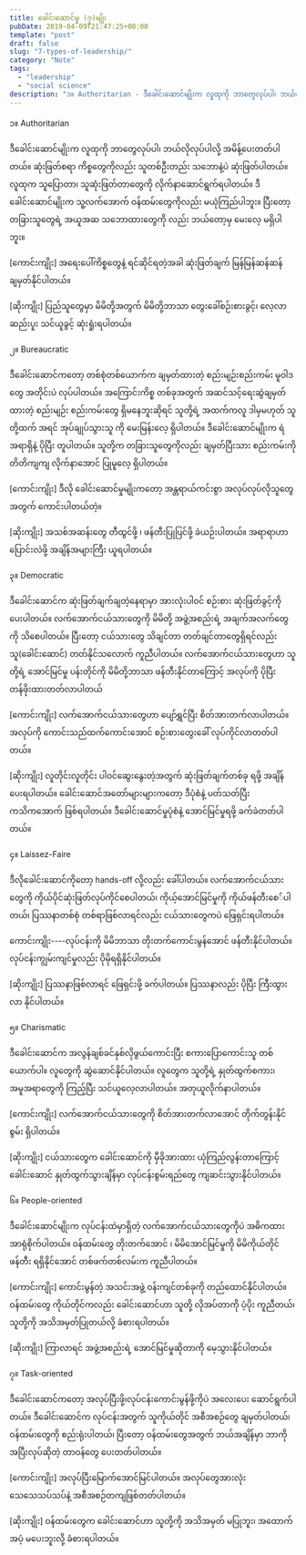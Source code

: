 ```yaml
---
title: ခေါင်းဆောင်မှု (၇)မျိုး
pubDate: 2019-04-09T21:47:25+08:00
template: "post"
draft: false
slug: "7-types-of-leadership/"
category: "Note"
tags:
  - "leadership"
  - "social science"
description: "၁။ Authoritarian - ဒီခေါင်းဆောင်မျိုးက လူထုကို ဘာတွေလုပ်ပါ၊ ဘယ်လိုလုပ်ပါလို့ အမိန့်ပေးတတ်ပါတယ်။ ဆုံးဖြတ်စရာ ကိစ္စတွေကိုလည်း သူတစ်ဦးတည်း သဘောနဲ့ပဲ ဆုံးဖြတ်ပါတယ်။ လူထုက သူပြောတာ၊ သူဆုံးဖြတ်တာတွေကို လိုက်နာဆောင်ရွက်ရပါတယ်။ ဒီခေါင်းဆောင်မျိုးက သူ့လက်အောက် ဝန်ထမ်းတွေကိုလည်း မယုံကြည်ပါဘူး။"
---
```


၁။ Authoritarian

ဒီခေါင်းဆောင်မျိုးက လူထုကို ဘာတွေလုပ်ပါ၊ ဘယ်လိုလုပ်ပါလို့ အမိန့်ပေးတတ်ပါတယ်။ ဆုံးဖြတ်စရာ ကိစ္စတွေကိုလည်း သူတစ်ဦးတည်း သဘောနဲ့ပဲ ဆုံးဖြတ်ပါတယ်။ လူထုက သူပြောတာ၊ သူဆုံးဖြတ်တာတွေကို လိုက်နာဆောင်ရွက်ရပါတယ်။ ဒီခေါင်းဆောင်မျိုးက သူ့လက်အောက် ဝန်ထမ်းတွေကိုလည်း မယုံကြည်ပါဘူး။ ပြီးတော့ တခြားသူတွေရဲ့ အယူအဆ သဘောထားတွေကို လည်း ဘယ်တော့မှ မေးလေ့ မရှိပါဘူး။

\[ကောင်းကျိုး] အရေးပေါ်ကိစ္စတွေနဲ့ ရင်ဆိုင်ရတဲ့အခါ ဆုံးဖြတ်ချက် မြန်မြန်ဆန်ဆန် ချမှတ်နိုင်ပါတယ်။

\[ဆိုးကျိုး] ပြည်သူတွေမှာ မိမိတို့အတွက် မိမိတို့ဘာသာ တွေးခေါ်စဉ်းစားခွင့်၊ လေ့လာ ဆည်းပူး သင်ယူခွင့် ဆုံးရှုံးရပါတယ်။

၂။ Bureaucratic

ဒီခေါင်းဆောင်ကတော့ တစ်စုံတစ်ယောက်က ချမှတ်ထားတဲ့ စည်းမျဉ်းစည်းကမ်း မူဝါဒတွေ အတိုင်းပဲ လုပ်ပါတယ်။ အကြောင်းကိစ္စ တစ်ခုအတွက် အဆင်သင့်ရေးဆွဲချမှတ်ထားတဲ့ စည်းမျဉ်း စည်းကမ်းတွေ ရှိမနေဘူးဆိုရင် သူတို့ရဲ့ အထက်ကလူ ဒါမှမဟုတ် သူတို့ထက် အရင် အုပ်ချုပ်သွားသူ ကို မေးမြန်းလေ့ ရှိပါတယ်။ ဒီခေါင်းဆောင်မျိုးက ရဲအရာရှိနဲ့ ပိုပြီး တူပါတယ်။ သူတို့က တခြားသူတွေကိုလည်း ချမှတ်ပြီးသား စည်းကမ်းကို တိတိကျကျ လိုက်နာအောင် ပြုမူလေ့ ရှိပါတယ်။

\[ကောင်းကျိုး] ဒီလို ခေါင်းဆောင်မှုမျိုးကတော့ အန္တရာယ်ကင်းစွာ အလုပ်လုပ်လိုသူတွေအတွက် ကောင်းပါတယ်တဲ့။

\[ဆိုးကျိုး] အသစ်အဆန်းတွေ တီထွင်ဖို့ ၊ ဖန်တီးပြုပြင်ဖို့ ခဲယဉ်းပါတယ်။ အရာရာဟာ ပြောင်းလဲဖို့ အချိန်အများကြီး ယူရပါတယ်။

၃။ Democratic

ဒီခေါင်းဆောင်က ဆုံးဖြတ်ချက်ချတဲ့နေရာမှာ အားလုံးပါဝင် စဉ်းစား ဆုံးဖြတ်ခွင့်ကို ပေးပါတယ်။ လက်အောက်ငယ်သားတွေကို မိမိတို့ အဖွဲ့အစည်းရဲ့ အချက်အလက်တွေကို သိစေပါတယ်။ ပြီးတော့ ငယ်သားတွေ သိချင်တာ တတ်ချင်တာတွေရှိရင်လည်း သူ(ခေါင်းဆောင်) တတ်နိုင်သလောက် ကူညီပါတယ်။ လက်အောက်ငယ်သားတွေဟာ သူတို့ရဲ့ အောင်မြင်မှု ပန်းတိုင်ကို မိမိတို့ဘာသာ ဖန်တီးနိုင်တာကြောင့် အလုပ်ကို ပိုပြီး တန်ဖိုးထားတတ်လာပါတယ်

\[ကောင်းကျိုး] လက်အောက်ငယ်သားတွေဟာ ပျော်ရွှင်ပြီး စိတ်အားတက်လာပါတယ်။ အလုပ်ကို ကောင်းသည်ထက်ကောင်းအောင် စဉ်းစားတွေးခေါ် လုပ်ကိုင်လာတတ်ပါတယ်။

\[ဆိုးကျိုး] လူတိုင်းလူတိုင်း ပါဝင်ဆွေးနွေးတဲ့အတွက် ဆုံးဖြတ်ချက်တစ်ခု ရဖို့ အချိန်ပေးရပါတယ်။ ခေါင်းဆောင်အတော်များများကတော့ ဒီပုံစံနဲ့ ပတ်သတ်ပြီး ကသိကအောက် ဖြစ်ရပါတယ်။ ဒီခေါင်းဆောင်မှုပုံစံနဲ့ အောင်မြင်မှုရဖို့ ခက်ခဲတတ်ပါတယ်။

၄။ Laissez-Faire

ဒီလိုခေါင်းဆောင်ကိုတော့ hands-off လို့လည်း ခေါ်ပါတယ်။ လက်အောက်ငယ်သားတွေကို ကိုယ်ပိုင်ဆုံးဖြတ်လုပ်ကိုင်စေပါတယ်၊ ကိုယ့်အောင်မြင်မှုကို ကိုယ်ဖန်တီးစေ်ပါတယ်၊ ပြဿနာတစ်စုံ တစ်ရာဖြစ်လာရင်လည်း ငယ်သားတွေကပဲ ဖြေရှင်းရပါတယ်။

ကောင်းကျိုး----လုပ်ငန်းကို မိမိဘာသာ တိုးတက်ကောင်းမွန်အောင် ဖန်တီးနိုင်ပါတယ်။ လုပ်ငန်းကျွမ်းကျင်မှုလည်း ပိုမိုရရှိနိုင်ပါတယ်။

\[ဆိုးကျိုး] ပြဿနာဖြစ်လာရင် ဖြေရှင်းဖို့ ခက်ပါတယ်။ ပြဿနာလည်း ပိုပြီး ကြီးထွားလာ နိုင်ပါတယ်။

၅။ Charismatic

ဒီခေါင်းဆောင်က အလွန်ချစ်ခင်နှစ်လိုဖွယ်ကောင်းပြီး စကားပြောကောင်းသူ တစ်ယောက်ပါ။ လူတွေကို ဆွဲဆောင်နိုင်ပါတယ်။ လူတွေက သူတို့ရဲ့ နှုတ်ထွက်စကား၊ အမူအရာတွေကို ကြည့်ပြီး သင်ယူလေ့လာပါတယ်။ အတုယူလိုက်နာပါတယ်။

\[ကောင်းကျိုး] လက်အောက်ငယ်သားတွေကို စိတ်အားတက်လာအောင် တိုက်တွန်းနိုင်စွမ်း ရှိပါတယ်။

\[ဆိုးကျိုး] ငယ်သားတွေက ခေါင်းဆောင်ကို မှီခိုအားထား ယုံကြည်လွန်းတာကြောင့် ခေါင်းဆောင် နှုတ်ထွက်သွားချိန်မှာ လုပ်ငန်းစွမ်းရည်တွေ ကျဆင်းသွားနိုင်ပါတယ်။

၆။ People-oriented

ဒီခေါင်းဆောင်မျိုးက လုပ်ငန်းထဲမှာရှိတဲ့ လက်အောက်ငယ်သားတွေကိုပဲ အဓိကထား အာရုံစိုက်ပါတယ်။ ဝန်ထမ်းတွေ တိုးတက်အောင် ၊ မိမိအောင်မြင်မှုကို မိမိကိုယ်တိုင် ဖန်တီး ရရှိနိုင်အောင် တစ်ဖက်တစ်လမ်းက ကူညီပါတယ်။

\[ကောင်းကျိုး] ကောင်းမွန်တဲ့ အသင်းအဖွဲ့ ဝန်းကျင်တစ်ခုကို တည်ထောင်နိုင်ပါတယ်။ ဝန်ထမ်းတွေ ကိုယ်တိုင်ကလည်း ခေါင်းဆောင်ဟာ သူတို့ လိုအပ်တာကို ပံ့ပိုး ကူညီတယ်၊ သူတို့ကို အသိအမှတ်ပြုတယ်လို့ ခံစားရပါတယ်။

\[ဆိုးကျိုး] ကြာလာရင် အဖွဲ့အစည်းရဲ့ အောင်မြင်မှုဆိုတာကို မေ့သွားနိုင်ပါတယ်။

၇။ Task-oriented

ဒီခေါင်းဆောင်ကတော့ အလုပ်ပြီးဖို့၊လုပ်ငန်းကောင်းမွန်ဖို့ကိုပဲ အလေးပေး ဆောင်ရွက်ပါတယ်။ ဒီခေါင်းဆောင်က လုပ်ငန်းအတွက် သူကိုယ်တိုင် အစီအစဉ်တွေ ချမှတ်ပါတယ်၊ ဝန်ထမ်းတွေကို စည်းရုံးပါတယ်၊ ပြီးတော့ ဝန်ထမ်းတွေအတွက် ဘယ်အချိန်မှာ ဘာကို အပြီးလုပ်ဆိုတဲ့ တာဝန်တွေ ပေးတတ်ပါတယ်။

\[ကောင်းကျိုး] အလုပ်ပြီးမြောက်အောင်မြင်ပါတယ်။ အလုပ်တွေအားလုံး သေသေသပ်သပ်နဲ့ အစီအစဉ်တကျဖြစ်တတ်ပါတယ်။

\[ဆိုးကျိုး] ဝန်ထမ်းတွေက ခေါင်းဆောင်ဟာ သူတို့ကို အသိအမှတ် မပြုဘူး၊ အထောက်အပံ့ မပေးဘူးလို့ ခံစားရပါတယ်။
